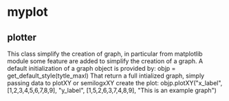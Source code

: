 # myplot
## plotter
This class simplify the creation of graph, in particular
from matplotlib module some feature are added to 
simplify the creation of a graph. A default initialization
of a graph object is provided by:
	objp = get_default_style(tytle_maxl)
That return a full intialized graph, simply passing 
data to plotXY or semilogxXY create the plot:
	objp.plotXY("x_label", [1,2,3,4,5,6,7,8,9], "y_label", [1,5,2,6,3,7,4,8,9], "This is an example graph")
